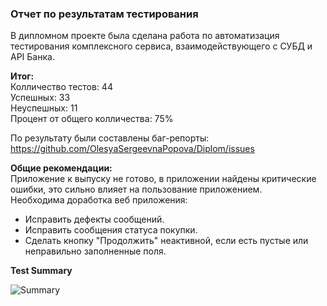 ### Отчет по результатам тестирования  

В дипломном проекте была сделана работа по автоматизация тестирования комплексного сервиса, взаимодействующего с СУБД и API Банка.  

**Итог:**  
Колличество тестов: 44  
Успешных: 33  
Неуспешных: 11  
Процент от общего колличества: 75%  

По результату были составлены баг-репорты: https://github.com/OlesyaSergeevnaPopova/Diplom/issues

**Общие рекомендации:**  
Приложение к выпуску не готово, в приложении найдены критические ошибки, это сильно влияет на пользование приложением.  
Необходима доработка веб приложения:  
- Исправить дефекты сообщений.  
- Исправить сообщения статуса покупки.  
- Сделать кнопку "Продолжить" неактивной, если есть пустые или неправильно заполненные поля.  

**Test Summary**  

![Summary](https://user-images.githubusercontent.com/97836412/198079983-c91caed8-8fce-44e5-8df3-024195e201fb.png)

